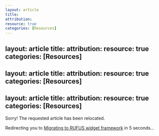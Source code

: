 ```yaml
---
layout: article
title: 
attribution: 
resource: true
categories: [Resources]
---
```


layout: article
title: 
attribution: 
resource: true
categories: [Resources]
---

layout: article
title: 
attribution: 
resource: true
categories: [Resources]
---

layout: article
title: 
attribution: 
resource: true
categories: [Resources]
---

Sorry! The requested article has been relocated. 

Redirecting you to <a href="https://olapic1.zendesk.com/hc/en-us/articles/202450304">Migrating to RUFUS widget framework</a> in <span id="countdown">5</span> seconds...

<script>
(function () {
	var timeLeft = 5,
		cinterval;

	var timeDec = function (){
		timeLeft--;
		document.getElementById('countdown').innerHTML = timeLeft;
		if(timeLeft === 0){
			clearInterval(cinterval);
		}
	};

	cinterval = setInterval(timeDec, 1000);
})();

setTimeout(function(){window.location.href='https://olapic1.zendesk.com/hc/en-us/articles/202450304'},5000);
</script>
